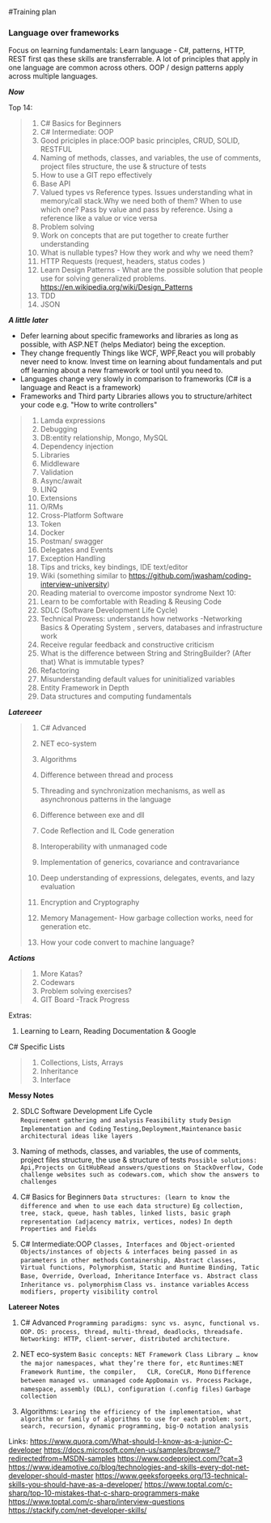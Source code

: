 #Training plan

### Language over frameworks
Focus on learning fundamentals: 
Learn language - C#, patterns, HTTP, REST first qas these skills are transferrable. A lot of principles that apply in one language are common across others. OOP / design patterns apply across multiple languages.

***Now***

Top 14:
>   1. C# Basics for Beginners 
>   2. C# Intermediate: OOP
>   3. Good priciples in place:OOP basic principles, CRUD, SOLID, RESTFUL
>   4. Naming of methods, classes, and variables, the use of comments, project files structure, the use & structure of tests 
>   5. How to use a GIT repo effectively
>   6. Base API 
>   7. Valued types vs Reference types. Issues understanding what in memory/call stack.Why we need both of them? When to use which one? Pass by value and pass by reference. Using a reference like a value or vice versa
>   8. Problem solving
>   9. Work on concepts that are put together to create further understanding
>   10. What is nullable types? How they work and why we need them?
>   11. HTTP Requests (request, headers, status codes )
>   12. Learn Design Patterns - What are the possible solution that people use for solving generalized problems. https://en.wikipedia.org/wiki/Design_Patterns
>   13. TDD
>   14.  JSON

***A little later***

- Defer learning about specific frameworks and libraries as long as possible, with ASP.NET (helps Mediator) being the exception.
- They change frequently  Things like WCF, WPF,React you will probably never need to know. Invest time on learning about fundamentals and put off learning about a new framework or tool until you need to.
- Languages change very slowly in comparison to frameworks (C# is a language and React is a framework)
- Frameworks and Third party Libraries allows you to structure/arhitect your code e.g. "How to write controllers" 

>   1. Lamda expressions
>   2. Debugging
>   3. DB:entity relationship, Mongo, MySQL
>   4. Dependency injection
>   5. Libraries
>   6. Middleware 
>   7. Validation
>   8. Async/await
>   9. LINQ
>   10. Extensions
>   11. O/RMs  
>   12. Cross-Platform Software
>   13. Token
>   14. Docker
>   15. Postman/ swagger
>   16. Delegates and Events
>   17. Exception Handling
>   18. Tips and tricks, key bindings, IDE text/editor
>   19. Wiki (something similar to https://github.com/jwasham/coding-interview-university)
>   20. Reading material to overcome impostor syndrome 
> Next 10:
>   21. Learn to be comfortable with Reading & Reusing Code
>   22. SDLC (Software Development Life Cycle) 
>   23. Technical Prowess: understands how networks -Networking Basics & Operating System , servers, databases and infrastructure work
>   24. Receive regular feedback and constructive criticism 
>   25. What is the difference between String and StringBuilder? (After that) What is immutable types?
>   26. Refactoring
>   27. Misunderstanding default values for uninitialized variables
>   28. Entity Framework in Depth
>   29. Data structures and computing fundamentals  


***Latereeer***

>   1. C# Advanced 
>   2. NET eco-system
>   3. Algorithms
>   4. Difference between thread and process
>   5. Threading and synchronization mechanisms, as well as asynchronous patterns in the language
>   6. Difference between exe and dll
>   7. Code Reflection and IL Code generation
>   8. Interoperability with unmanaged code
>   9. Implementation of generics, covariance and contravariance
>   10. Deep understanding of expressions, delegates, events, and lazy evaluation
>   
>   11. Encryption and Cryptography
>   12. Memory Management- How garbage collection works, need for generation etc.
>   13. How your code convert to machine language?  

***Actions***

> 1. More Katas?
> 2. Codewars   
> 3. Problem solving exercises?
> 4.  GIT Board -Track Progress

Extras:
 1. Learning to Learn, Reading Documentation & Google

C# Specific Lists 
> 1. Collections, Lists, Arrays
> 2. Inheritance 
> 3. Interface

**Messy Notes**

2. SDLC Software Development Life Cycle  
`Requirement gathering and analysis`
`Feasibility study`
`Design`
`Implementation and Coding`
`Testing,Deployment,Maintenance`
`basic architectural ideas like layers`

4. Naming of methods, classes, and variables, the use of comments, project files structure, the use & structure of tests 
`Possible solutions: Api,Projects on GitHubRead answers/questions on StackOverflow, Code challenge websites such as codewars.com, which show the answers to challenges`

1. C# Basics for Beginners 
`Data structures: (learn to know the difference and when to use each data structure)`
`Eg collection, tree, stack, queue, hash tables, linked lists, basic graph representation (adjacency matrix, vertices, nodes)`
`In depth Properties and Fields`

2. C# Intermediate:OOP 
`Classes, Interfaces and Object-oriented`
`Objects/instances of objects & interfaces being passed in as parameters in other methods`
`Containership, Abstract classes, Virtual functions, Polymorphism, Static and Runtime Binding, Tatic Base, Override, Overload, Inheritance`
`Interface vs. Abstract class`
`Inheritance vs. polymorphism`
`Class vs. instance variables`
`Access modifiers, property visibility control`

**Latereer Notes**
1. C# Advanced 
`Programming paradigms: sync vs. async, functional vs. OOP.`
`OS: process, thread, multi-thread, deadlocks, threadsafe.`
`Networking: HTTP, client-server, distributed architecture.`

2. NET eco-system
`Basic concepts:`
`NET Framework Class Library … know the major namespaces, what they’re there for, etc`
`Runtimes:NET Framework Runtime, the compiler,   CLR, CoreCLR, Mono`
`Difference between managed vs. unmanaged code`
`AppDomain vs. Process`
`Package, namespace, assembly (DLL), configuration (.config files)`
`Garbage collection`

3.  Algorithms: 
`Learing the efficiency of the implementation, what algorithm or family of algorithms to use for each problem: sort, search, recursion, dynamic programming, big-O notation analysis`

Links:
https://www.quora.com/What-should-I-know-as-a-junior-C-developer
https://docs.microsoft.com/en-us/samples/browse/?redirectedfrom=MSDN-samples
https://www.codeproject.com/?cat=3
https://www.ideamotive.co/blog/technologies-and-skills-every-dot-net-developer-should-master
https://www.geeksforgeeks.org/13-technical-skills-you-should-have-as-a-developer/
https://www.toptal.com/c-sharp/top-10-mistakes-that-c-sharp-programmers-make
https://www.toptal.com/c-sharp/interview-questions
https://stackify.com/net-developer-skills/